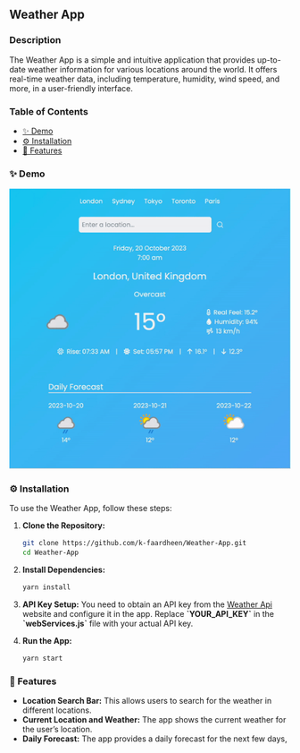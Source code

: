 ## Weather App

### Description

The Weather App is a simple and intuitive application that provides up-to-date weather information for various locations around the world. It offers real-time weather data, including temperature, humidity, wind speed, and more, in a user-friendly interface.

### Table of Contents

- [✨ Demo](#demo)
- [⚙️ Installation](#installation)
- [🤘 Features](#features)

### ✨ Demo

<p align="center"> 
  <img src="assets/demo.gif" alt="Weather App Demo" />
</p>

### ⚙️ Installation

To use the Weather App, follow these steps:

1. **Clone the Repository:**

   ```bash
   git clone https://github.com/k-faardheen/Weather-App.git
   cd Weather-App

   ```

2. **Install Dependencies:**

   ```bash
   yarn install

   ```

3. **API Key Setup:**
   You need to obtain an API key from the [Weather Api](https://www.weatherapi.com/) website and configure it in the app. Replace **\`YOUR_API_KEY\`** in the **\`webServices.js\`** file with your actual API key.
4. **Run the App:**
   ```bash
   yarn start
   ```

### 🤘 Features

- **Location Search Bar:** This allows users to search for the weather in different locations.
- **Current Location and Weather:** The app shows the current weather for the user’s location.
- **Daily Forecast:** The app provides a daily forecast for the next few days,
